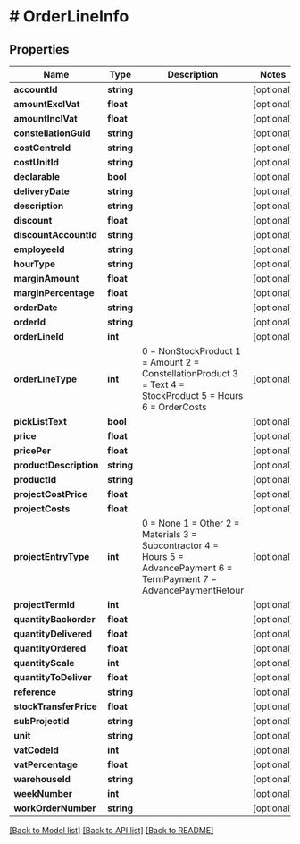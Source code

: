 # # OrderLineInfo

## Properties

Name | Type | Description | Notes
------------ | ------------- | ------------- | -------------
**accountId** | **string** |  | [optional] 
**amountExclVat** | **float** |  | [optional] 
**amountInclVat** | **float** |  | [optional] 
**constellationGuid** | **string** |  | [optional] 
**costCentreId** | **string** |  | [optional] 
**costUnitId** | **string** |  | [optional] 
**declarable** | **bool** |  | [optional] 
**deliveryDate** | **string** |  | [optional] 
**description** | **string** |  | [optional] 
**discount** | **float** |  | [optional] 
**discountAccountId** | **string** |  | [optional] 
**employeeId** | **string** |  | [optional] 
**hourType** | **string** |  | [optional] 
**marginAmount** | **float** |  | [optional] 
**marginPercentage** | **float** |  | [optional] 
**orderDate** | **string** |  | [optional] 
**orderId** | **string** |  | [optional] 
**orderLineId** | **int** |  | [optional] 
**orderLineType** | **int** | 0 &#x3D; NonStockProduct 1 &#x3D; Amount 2 &#x3D; ConstellationProduct 3 &#x3D; Text 4 &#x3D; StockProduct 5 &#x3D; Hours 6 &#x3D; OrderCosts | [optional] 
**pickListText** | **bool** |  | [optional] 
**price** | **float** |  | [optional] 
**pricePer** | **float** |  | [optional] 
**productDescription** | **string** |  | [optional] 
**productId** | **string** |  | [optional] 
**projectCostPrice** | **float** |  | [optional] 
**projectCosts** | **float** |  | [optional] 
**projectEntryType** | **int** | 0 &#x3D; None 1 &#x3D; Other 2 &#x3D; Materials 3 &#x3D; Subcontractor 4 &#x3D; Hours 5 &#x3D; AdvancePayment 6 &#x3D; TermPayment 7 &#x3D; AdvancePaymentRetour | [optional] 
**projectTermId** | **int** |  | [optional] 
**quantityBackorder** | **float** |  | [optional] 
**quantityDelivered** | **float** |  | [optional] 
**quantityOrdered** | **float** |  | [optional] 
**quantityScale** | **int** |  | [optional] 
**quantityToDeliver** | **float** |  | [optional] 
**reference** | **string** |  | [optional] 
**stockTransferPrice** | **float** |  | [optional] 
**subProjectId** | **string** |  | [optional] 
**unit** | **string** |  | [optional] 
**vatCodeId** | **int** |  | [optional] 
**vatPercentage** | **float** |  | [optional] 
**warehouseId** | **string** |  | [optional] 
**weekNumber** | **int** |  | [optional] 
**workOrderNumber** | **string** |  | [optional] 

[[Back to Model list]](../../README.md#documentation-for-models) [[Back to API list]](../../README.md#documentation-for-api-endpoints) [[Back to README]](../../README.md)



